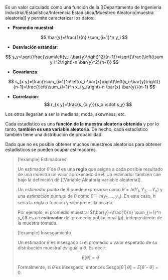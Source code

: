 
Es un valor calculado como una función de la [[Departamento de Ingeniería Industrial/Estadística/Inferencia Estadística/Muestreo Aleatorio|muestra aleatoria]] y permite caracterizar los datos: 

- **Promedio muestral**: 

$$
\bar{y}=\frac{1}{n} \sum_{i=1}^n y_i
$$

- **Desviación estándar**: 

$$
s_y=\sqrt{\frac{\sum\left(y_i-\bar{y}\right)^2}{n-1}}=\sqrt{\frac{\left(\sum y_i^2\right)-n \bar{y}^2}{n-1}}
$$

- **Covarianza**: 

$$
s_{x y}=\frac{\sum_{i=1}^n\left(x_i-\bar{x}\right)\left(y_i-\bar{y}\right)}{n-1}=\frac{\left(\sum_{i=1}^n x_i y_i\right)-n \bar{x} \bar{y}}{n-1}
$$

- **Correlación**: 
$$
r_{x y}=\frac{s_{x y}}{s_x \cdot s_y}
$$

Los otros llegarían a ser la mediana, moda, skewness, etc. 

Cada estadístico es una **función de la muestra aleatoria obtenida** y por lo tanto, **también es una variable aleatoria**. De hecho, cada estadístico también tiene una distribución de probabilidad.

Dado que no es posible obtener muchos muestreos aleatorios para obtener estadísticos se pueden ocupar estimadores. 

>[!example]  Estimadores 
>
>Un estimador $\hat{\theta}$ de $\theta$ es una **regla** que asigna a cada posible resultado de una muestra un valor aproximado de $\theta$.  Un estimador también cae bajo la definición de [[Variable Aleatoria|variable aleatoria]].
>
>Un *estimador punto* de $\theta$ puede expresarse como $\hat{\theta}=h(Y_1,Y_2,\dots Y_n)$ y una *estimación puntual* de $\theta$ como $\hat{\theta}=h(y_1,\dots,y_n)$. En este caso, $h$ sería la regla o función y siempre es la misma. 
>
>Por ejemplo, el promedio muestral $(\bar{y}=\frac{1}{n} \sum_{i=1}^n y_i)$ es un **estimador** del promedio poblacional $(\mu)$, independiente de la muestra tomada. 


>[!example] Insesgamiento 
>
>Un estimador $\hat{\theta}$ es insesgado si el promedio o valor esperado de su distribución muestral es igual a $\theta$. Es decir: 
>
>$$E[\hat{\theta}]=\theta$$
>
>Formalmente, si $\hat{\theta}$ es insesgado, entonces $\text{Sesgo}[\hat{\theta}\;\vert\;\theta]=E[\hat{\theta}-\theta]=0$. 


